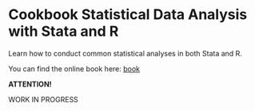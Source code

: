 # **Cookbook Statistical Data Analysis with Stata and R**

Learn how to conduct common statistical analyses in both Stata and R.

You can find the online book here:  [book](https://olivethree.github.io/stata2r/)

**ATTENTION!**

WORK IN PROGRESS


